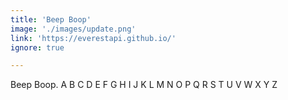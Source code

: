 ```yaml
---
title: 'Beep Boop'
image: './images/update.png'
link: 'https://everestapi.github.io/'
ignore: true

---
```


Beep Boop.
A B C D E F G H I J K L M N O P Q R S T U V W X Y Z
